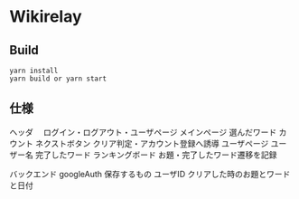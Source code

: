# Wikirelay

## Build

```
yarn install
yarn build or yarn start
```

## 仕様

ヘッダ　
    ログイン・ログアウト・ユーザページ
メインページ
    選んだワード
    カウント
    ネクストボタン
    クリア判定・アカウント登録へ誘導
ユーザページ
    ユーザー名
    完了したワード
ランキングボード
    お題・完了したワード遷移を記録

バックエンド
    googleAuth
    保存するもの
        ユーザID
        クリアした時のお題とワードと日付
        
